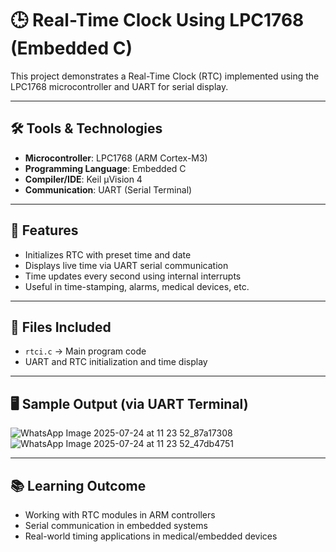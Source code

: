 # 🕒 Real-Time Clock Using LPC1768 (Embedded C)

This project demonstrates a Real-Time Clock (RTC) implemented using the LPC1768 microcontroller and UART for serial display.

---

## 🛠 Tools & Technologies

- **Microcontroller**: LPC1768 (ARM Cortex-M3)
- **Programming Language**: Embedded C
- **Compiler/IDE**: Keil µVision 4
- **Communication**: UART (Serial Terminal)

---

## 📌 Features

- Initializes RTC with preset time and date
- Displays live time via UART serial communication
- Time updates every second using internal interrupts
- Useful in time-stamping, alarms, medical devices, etc.

---

## 📁 Files Included

- `rtci.c` → Main program code  
- UART and RTC initialization and time display

---

## 🖥 Sample Output (via UART Terminal)
![WhatsApp Image 2025-07-24 at 11 23 52_87a17308](https://github.com/user-attachments/assets/b6491fb1-86b9-4ab5-89c4-fd5a94d47e61)
![WhatsApp Image 2025-07-24 at 11 23 52_47db4751](https://github.com/user-attachments/assets/6024d0ac-9d72-4f96-a1ff-75c929bc931a)


---

## 📚 Learning Outcome

- Working with RTC modules in ARM controllers
- Serial communication in embedded systems
- Real-world timing applications in medical/embedded devices






